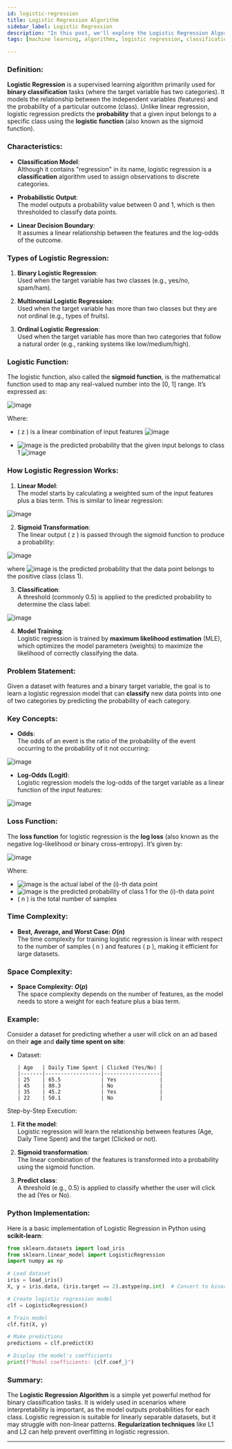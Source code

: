 ```yaml
---
id: logistic-regression  
title: Logistic Regression Algorithm  
sidebar_label: Logistic Regression  
description: "In this post, we'll explore the Logistic Regression Algorithm, a widely used classification model in machine learning."  
tags: [machine learning, algorithms, logistic regression, classification]

---
```


### Definition:
**Logistic Regression** is a supervised learning algorithm primarily used for **binary classification** tasks (where the target variable has two categories). It models the relationship between the independent variables (features) and the probability of a particular outcome (class). Unlike linear regression, logistic regression predicts the **probability** that a given input belongs to a specific class using the **logistic function** (also known as the sigmoid function).

### Characteristics:
- **Classification Model**:  
  Although it contains "regression" in its name, logistic regression is a **classification** algorithm used to assign observations to discrete categories.
  
- **Probabilistic Output**:  
  The model outputs a probability value between 0 and 1, which is then thresholded to classify data points.
  
- **Linear Decision Boundary**:  
  It assumes a linear relationship between the features and the log-odds of the outcome.

### Types of Logistic Regression:
1. **Binary Logistic Regression**:  
   Used when the target variable has two classes (e.g., yes/no, spam/ham).
   
2. **Multinomial Logistic Regression**:  
   Used when the target variable has more than two classes but they are not ordinal (e.g., types of fruits).

3. **Ordinal Logistic Regression**:  
   Used when the target variable has more than two categories that follow a natural order (e.g., ranking systems like low/medium/high).

### Logistic Function:
The logistic function, also called the **sigmoid function**, is the mathematical function used to map any real-valued number into the [0, 1] range. It’s expressed as:

![image](https://github.com/user-attachments/assets/acf5be45-0958-4690-82a7-1c625da800c4)


Where:
- \( z \) is a linear combination of input features ![image](https://github.com/user-attachments/assets/bbcb200b-70f8-4382-a81a-88d8745f298a)

- ![image](https://github.com/user-attachments/assets/4aa2ba43-52c0-4335-a353-23814ac64404)
 is the predicted probability that the given input belongs to class 1 ![image](https://github.com/user-attachments/assets/b4b0c5fb-c213-4e9c-959e-e7c0ba2dfa8a)


### How Logistic Regression Works:
1. **Linear Model**:  
   The model starts by calculating a weighted sum of the input features plus a bias term. This is similar to linear regression:

  ![image](https://github.com/user-attachments/assets/565ec3e9-903c-4899-a3d8-71769063d786)


2. **Sigmoid Transformation**:  
   The linear output \( z \) is passed through the sigmoid function to produce a probability:
 
 ![image](https://github.com/user-attachments/assets/f14f0028-0e70-4695-beb9-223e02a6d210)

   where ![image](https://github.com/user-attachments/assets/7b28ac13-1992-40ec-80e6-944db5890bbd)
 is the predicted probability that the data point belongs to the positive class (class 1).

3. **Classification**:  
   A threshold (commonly 0.5) is applied to the predicted probability to determine the class label:

![image](https://github.com/user-attachments/assets/d58eb745-7d6d-4ca4-b58d-6acb4f470a22)


4. **Model Training**:  
   Logistic regression is trained by **maximum likelihood estimation** (MLE), which optimizes the model parameters (weights) to maximize the likelihood of correctly classifying the data.

### Problem Statement:
Given a dataset with features and a binary target variable, the goal is to learn a logistic regression model that can **classify** new data points into one of two categories by predicting the probability of each category.

### Key Concepts:
- **Odds**:  
  The odds of an event is the ratio of the probability of the event occurring to the probability of it not occurring:

![image](https://github.com/user-attachments/assets/d40a0cd4-d56a-49af-8785-0effc31b0f47)


- **Log-Odds (Logit)**:  
  Logistic regression models the log-odds of the target variable as a linear function of the input features:

![image](https://github.com/user-attachments/assets/88fe176a-2cee-4d85-96b7-93cd0577c02e)


### Loss Function:
The **loss function** for logistic regression is the **log loss** (also known as the negative log-likelihood or binary cross-entropy). It’s given by:

![image](https://github.com/user-attachments/assets/5d3f5412-545d-4eff-82cd-0bdde328c843)


Where:
- ![image](https://github.com/user-attachments/assets/1f48df37-fe70-4430-96fd-2e8b2aa08703)
 is the actual label of the \(i\)-th data point
- ![image](https://github.com/user-attachments/assets/49b0688a-3005-4199-989a-a1cf859747a1)
 is the predicted probability of class 1 for the \(i\)-th data point
- \( n \) is the total number of samples

### Time Complexity:
- **Best, Average, and Worst Case: $O(n)$**  
  The time complexity for training logistic regression is linear with respect to the number of samples \( n \) and features \( p \), making it efficient for large datasets.

### Space Complexity:
- **Space Complexity: $O(p)$**  
  The space complexity depends on the number of features, as the model needs to store a weight for each feature plus a bias term.

### Example:
Consider a dataset for predicting whether a user will click on an ad based on their **age** and **daily time spent on site**:

- Dataset:
  ```  
  | Age   | Daily Time Spent | Clicked (Yes/No) |  
  |-------|------------------|------------------|  
  | 25    | 65.5             | Yes              |  
  | 45    | 80.3             | No               |  
  | 35    | 45.2             | Yes              |  
  | 22    | 50.1             | No               |  
  ```

Step-by-Step Execution:

1. **Fit the model**:  
   Logistic regression will learn the relationship between features (Age, Daily Time Spent) and the target (Clicked or not).
   
2. **Sigmoid transformation**:  
   The linear combination of the features is transformed into a probability using the sigmoid function.
   
3. **Predict class**:  
   A threshold (e.g., 0.5) is applied to classify whether the user will click the ad (Yes or No).

### Python Implementation:
Here is a basic implementation of Logistic Regression in Python using **scikit-learn**:

```python
from sklearn.datasets import load_iris
from sklearn.linear_model import LogisticRegression
import numpy as np

# Load dataset
iris = load_iris()
X, y = iris.data, (iris.target == 2).astype(np.int)  # Convert to binary classification (target=2 vs rest)

# Create logistic regression model
clf = LogisticRegression()

# Train model
clf.fit(X, y)

# Make predictions
predictions = clf.predict(X)

# Display the model's coefficients
print(f"Model coefficients: {clf.coef_}")
```

### Summary:
The **Logistic Regression Algorithm** is a simple yet powerful method for binary classification tasks. It is widely used in scenarios where interpretability is important, as the model outputs probabilities for each class. Logistic regression is suitable for linearly separable datasets, but it may struggle with non-linear patterns. **Regularization techniques** like L1 and L2 can help prevent overfitting in logistic regression.

--- 
